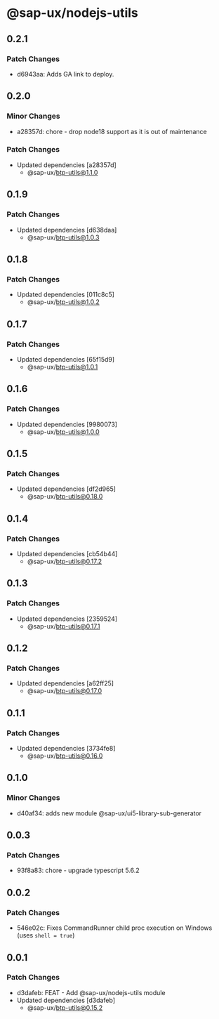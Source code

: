 # @sap-ux/nodejs-utils

## 0.2.1

### Patch Changes

-   d6943aa: Adds GA link to deploy.

## 0.2.0

### Minor Changes

-   a28357d: chore - drop node18 support as it is out of maintenance

### Patch Changes

-   Updated dependencies [a28357d]
    -   @sap-ux/btp-utils@1.1.0

## 0.1.9

### Patch Changes

-   Updated dependencies [d638daa]
    -   @sap-ux/btp-utils@1.0.3

## 0.1.8

### Patch Changes

-   Updated dependencies [011c8c5]
    -   @sap-ux/btp-utils@1.0.2

## 0.1.7

### Patch Changes

-   Updated dependencies [65f15d9]
    -   @sap-ux/btp-utils@1.0.1

## 0.1.6

### Patch Changes

-   Updated dependencies [9980073]
    -   @sap-ux/btp-utils@1.0.0

## 0.1.5

### Patch Changes

-   Updated dependencies [df2d965]
    -   @sap-ux/btp-utils@0.18.0

## 0.1.4

### Patch Changes

-   Updated dependencies [cb54b44]
    -   @sap-ux/btp-utils@0.17.2

## 0.1.3

### Patch Changes

-   Updated dependencies [2359524]
    -   @sap-ux/btp-utils@0.17.1

## 0.1.2

### Patch Changes

-   Updated dependencies [a62ff25]
    -   @sap-ux/btp-utils@0.17.0

## 0.1.1

### Patch Changes

-   Updated dependencies [3734fe8]
    -   @sap-ux/btp-utils@0.16.0

## 0.1.0

### Minor Changes

-   d40af34: adds new module @sap-ux/ui5-library-sub-generator

## 0.0.3

### Patch Changes

-   93f8a83: chore - upgrade typescript 5.6.2

## 0.0.2

### Patch Changes

-   546e02c: Fixes CommandRunner child proc execution on Windows (uses `shell = true`)

## 0.0.1

### Patch Changes

-   d3dafeb: FEAT - Add @sap-ux/nodejs-utils module
-   Updated dependencies [d3dafeb]
    -   @sap-ux/btp-utils@0.15.2
